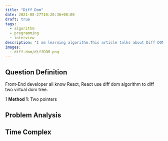```yaml
---
title: "Diff Dom"
date: 2021-08-27T10:20:36+08:00
draft: true
tags:
  - algorithm
  - programming
  - interview
description: "I am learning algorithm.This article talks about Diff DOM algorithm."
images:
  - diff-dom/diffDOM.png
---
```


## Question Definition

Front-End developer all know React, React use diff dom algorithm to diff two virtual dom tree.

1 **Method 1**: Two pointers

## Problem Analysis

## Time Complex
